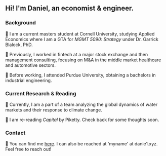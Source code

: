 ## Hi! I'm Daniel, an economist & engineer.

### Background

🏫 I am a current masters student at Cornell University, studying Applied Economics where I am a GTA for *MGMT 5090: Strategy* under Dr. Garrick Blalock, PhD. 

🌱 Previously, I worked in fintech at a major stock exchange and then management consulting, focusing on M&A in the middle market healthcare and automotive sectors. 

🚂 Before working, I attended Purdue University, obtaining a bachelors in industrial engineering.

### Current Research & Reading

🚰 Currently, I am a part of a team analyzing the global dynamics of water markets and their response to climate change.

📖 I am re-reading *Capital* by Piketty. Check back for some thoughts soon.

### Contact

📨 You can find me [here](https://twitter.com/NecessaryForm).
I can also be reached at 'myname' at danie1.xyz. Feel free to reach out!
